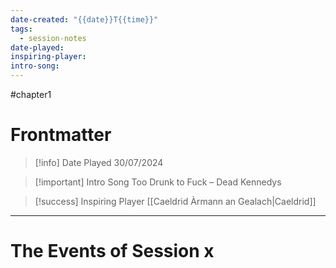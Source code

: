 ```yaml
---
date-created: "{{date}}T{{time}}"
tags:
  - session-notes
date-played: 
inspiring-player: 
intro-song:
---
```

#chapter1 
# Frontmatter

> [!info] Date Played
> 30/07/2024

> [!important] Intro Song
> Too Drunk to Fuck – Dead Kennedys

> [!success] Inspiring Player
> [[Caeldrid Àrmann an Gealach|Caeldrid]]

---
# The Events of Session x